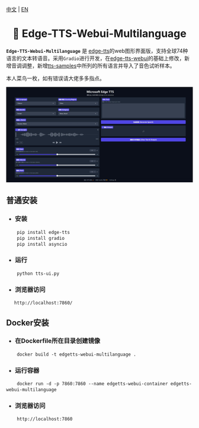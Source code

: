 [中文](./README.md) | [EN](./README.en.md)

<div align="center">
<h1>🍦 Edge-TTS-Webui-Multilanguage</h1>
</div>

**`Edge-TTS-Webui-Multilanguage`** 是 [edge-tts](https://github.com/rany2/edge-tts)的web图形界面版，支持全球74种语言的文本转语音。采用`Gradio`进行开发，在[edge-tts-webui](https://github.com/ycyy/edge-tts-webui)的基础上修改，新增音调调整，新增[tts-samples](https://github.com/yaph/tts-samples)中所列的所有语言并导入了音色试听样本。

本人菜鸟一枚，如有错误请大佬多多指点。

![](Snipaste.jpeg)


## 普通安装

- ### 安装

```
    pip install edge-tts
    pip install gradio
    pip install asyncio
```
- ### 运行
 
```
    python tts-ui.py
```

- ### 浏览器访问
  
 ```
    http://localhost:7860/
```


## Docker安装

- ### 在Dockerfile所在目录创建镜像

```
    docker build -t edgetts-webui-multilanguage .
```

- ### 运行容器

```
    docker run -d -p 7860:7860 --name edgetts-webui-container edgetts-webui-multilanguage
```

- ### 浏览器访问

```
    http://localhost:7860
```
